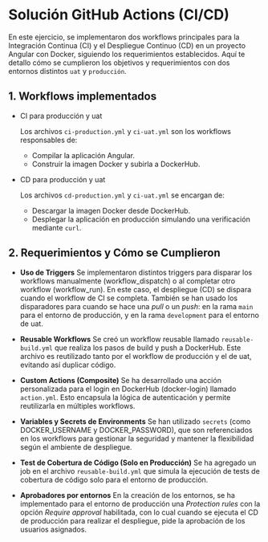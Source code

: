 # Solución GitHub Actions (CI/CD)

En este ejercicio, se implementaron dos workflows principales para la Integración Continua (CI) y el Despliegue Continuo (CD) en un proyecto Angular con Docker, siguiendo los requerimientos establecidos. Aquí te detallo cómo se cumplieron los objetivos y requerimientos con dos entornos distintos ``uat`` y ``producción``.

## 1. Workflows implementados

- CI para producción y uat

    Los archivos ``ci-production.yml`` y ``ci-uat.yml`` son los workflows responsables de:

    - Compilar la aplicación Angular.
    - Construir la imagen Docker y subirla a DockerHub.

- CD para producción y uat

    Los archivos ``cd-production.yml`` y ``ci-uat.yml`` se encargan de:

    - Descargar la imagen Docker desde DockerHub.
    - Desplegar la aplicación en producción simulando una verificación mediante ``curl``.

## 2. Requerimientos y Cómo se Cumplieron

- **Uso de Triggers**
Se implementaron distintos triggers para disparar los workflows manualmente (workflow_dispatch) o al completar otro workflow (workflow_run). En este caso, el despliegue (CD) se dispara cuando el workflow de CI se completa. También se han usado los disparadores para cuando se hace una _pull_ o un _push_: en la rama ``main`` para el entorno de producción, y en la rama ``development`` para el entorno de uat.

- **Reusable Workflows**
Se creó un workflow reusable llamado ``reusable-build.yml`` que realiza los pasos de build y push a DockerHub. Este archivo es reutilizado tanto por el workflow de producción y el de uat, evitando así duplicar código.

- **Custom Actions (Composite)**
Se ha desarrollado una acción personalizada para el login en DockerHub (docker-login) llamado ``action.yml``. Esto encapsula la lógica de autenticación y permite reutilizarla en múltiples workflows.

- **Variables y Secrets de Environments**
Se han utilizado ``secrets`` (como DOCKER_USERNAME y DOCKER_PASSWORD), que son referenciados en los workflows para gestionar la seguridad y mantener la flexibilidad según el ambiente de despliegue.

- **Test de Cobertura de Código (Solo en Producción)**
Se ha agregado un job en el archivo ``reusable-build.yml`` que simula la ejecución de tests de cobertura de código solo para el entorno de producción.

- **Aprobadores por entornos**
En la creación de los entornos, se ha implementado para el entorno de producción una _Protection rules_ con la opción _Require approval_ habilitada, con lo cual cuando se ejecuta el CD de producción para realizar el despliegue, pide la aprobación de los usuarios asignados.
